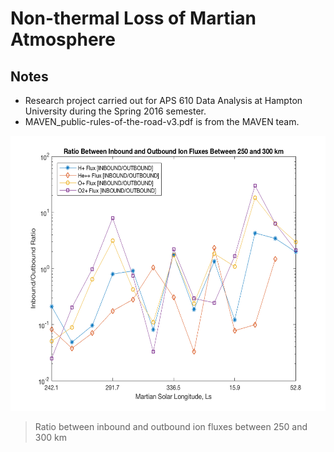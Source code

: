 # Non-thermal Loss of Martian Atmosphere

## Notes

* Research project carried out for APS 610 Data Analysis at Hampton University during the Spring 2016 semester.
* MAVEN_public-rules-of-the-road-v3.pdf is from the MAVEN team.

<p align="center">
  <img width="600" height="440" src="figures/I:O Ratio.png">
</p>

>Ratio between inbound and outbound ion fluxes between 250 and 300 km
  
